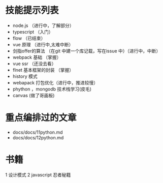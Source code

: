# 技能提示列表

-   node.js （进行中，了解部分）
-   typescript （入门）
-   flow （已结束）
-   vue 原理 （进行中,太难中断）
-   剑指offer的算法 （在git 中建一个库记载，写在issue 中）（进行中，中断）
-   webpack 基础 （掌握）
-   vue ssr （还没去看）
-   flnet 基本框架的封装 （掌握）
-   history 模式 
-   webapack 打包优化（进行中，推进较慢）
-   phython ，mongodb 技术栈学习(皮毛)
-   canvas (做了哥画板)

# 重点编排过的文章

-   docs/docs/11python.md
-   docs/docs/12python.md

# 书籍

1 设计模式
2 javascript 忍者秘籍
